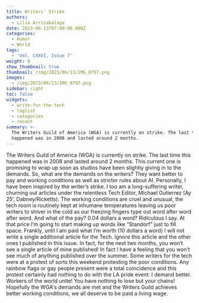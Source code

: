 ```yaml
---
title: Writers' Strike
authors:
  - Lilia Arrizabalaga
date: 2023-06-13T07:00:00.000Z
categories:
  - Humor
  - World
tags:
  - 'Vol. CXXVI, Issue 7'
weight: 0
show_thumbnail: true
thumbnail: /img/2023/06/13/IMG_8797.png
images:
  - /img/2023/06/13/IMG_8797.png
sidebar: right
toc: false
widgets:
  - write-for-the-tech
  - taglist
  - categories
  - recent
summary: >-
  The Writers Guild of America (WGA) is currently on strike. The last time this
  happened was in 2008 and lasted around 2 months.
---
```


The Writers Guild of America (WGA) is currently on strike. The last time this happened was in 2008 and lasted around 2 months. This current one is promising to wrap up soon as studios have been slightly giving in to the demands. So, what are the demands on the writers? They want better to pay and working conditions as well as stricter rules about AI. Personally, I have been inspired by the writer’s strike. I too am a long-suffering writer, churning out articles under the relentless Tech Editor, Michael Gutierrez (Ay 25’, Dabney/Ricketts). The working conditions are cruel and unusual, the tech room is routinely kept at inhumane temperatures leaving us poor writers to shiver in the cold as our freezing fingers type out word after word after word. And what of the pay? 0.04 dollars a word? Ridiculous I say. At that price I’m going to start making up words like “Standorf” just to fill space. Frankly, until I am paid what I’m worth (10 dollars a word) I will not write a single additional article for the Tech. Ignore this article and the other ones I published in this issue. In fact, for the next two months, you won’t see a single article of mine published! In fact I have a feeling that you won’t see much of anything published over the summer. Some writers for the tech were at a protest of sorts this weekend protesting the poor conditions. Any rainbow flags or gay people present were a total coincidence and this protest certainly had nothing to do with the LA pride event. I demand better. Workers of the world unite! You have nothing to lose but your chains! Hopefully the WGA's demands are met and the Writers Guild achieves better working conditions, we all deserve to be paid a living wage.
